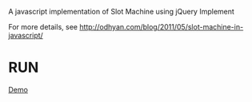 A javascript implementation of Slot Machine using jQuery Implement

For more details, see http://odhyan.com/blog/2011/05/slot-machine-in-javascript/
# RUN
[Demo](https://jvislot.herokuapp.com/)
